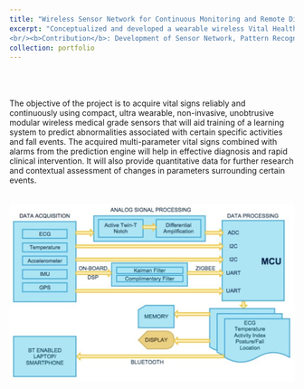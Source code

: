 ```yaml
---
title: "Wireless Sensor Network for Continuous Monitoring and Remote Diagnosis for the Elderly at Risk of Falls"
excerpt: "Conceptualized and developed a wearable wireless Vital Health sign monitoring device which acquires and analyzes ECG,Heartrate,Posture, Gait,Activity and Surface Body Temperature.<br/><b>Duration: January 2015-July 2015</b>
<br/><b>Contribution</b>: Development of Sensor Network, Pattern Recognition Algorithm"
collection: portfolio
---
```

<br>
<br>
<br>
The objective of the project is to acquire vital signs reliably and continuously using compact, ultra wearable, non-invasive, unobtrusive modular wireless medical grade sensors that will aid training of a learning system to predict abnormalities associated with certain specific activities and fall events. The acquired multi-parameter vital signs combined with alarms from the prediction engine will help in effective diagnosis and rapid clinical intervention. It will also provide quantitative data for further research and contextual assessment of changes in parameters surrounding certain events.
<br>
<br>

<br>

<div style="text-align:center;">

  <img src="/images/sensor2.png">
  </div>